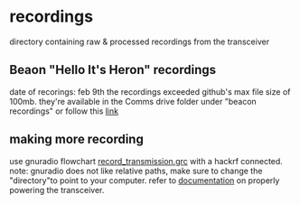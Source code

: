 # recordings
directory containing raw & processed recordings from the transceiver

## Beaon "Hello It's Heron" recordings
date of recorings: feb 9th
the recordings exceeded github's max file size of 100mb.
they're available in the Comms drive folder under "beacon recordings"
or follow this [link](https://drive.google.com/drive/folders/1EO3oU3m_vwJSZlL7HG7ze-VhE_-WIS_4)

## making more recording
use gnuradio flowchart [record_transmission.grc](../record_transmission.grc) with a hackrf connected.
note: gnuradio does not like relative paths, make sure to change the "directory"to point to your computer.
refer to [documentation](https://utat-ss.readthedocs.io/en/master/our-protocols/transceiver.html) on properly powering the transceiver. 
